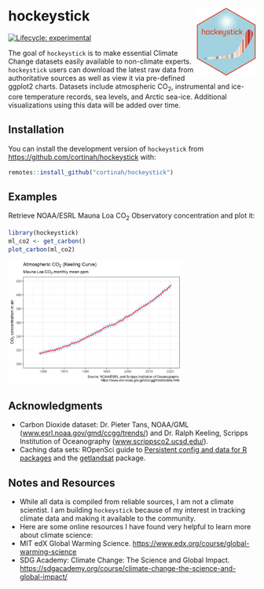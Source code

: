 
<!-- README.md is generated from README.Rmd. Please edit that file -->

# hockeystick <img src='man/figures/logo.png' align="right" height="139" />

<!-- badges: start -->

[![Lifecycle:
experimental](https://img.shields.io/badge/lifecycle-experimental-orange.svg)](https://www.tidyverse.org/lifecycle/#experimental)
<!-- badges: end -->

The goal of `hockeystick` is to make essential Climate Change datasets
easily available to non-climate experts. `hockeystick` users can
download the latest raw data from authoritative sources as well as view
it via pre-defined ggplot2 charts. Datasets include atmospheric
CO<sub>2</sub>, instrumental and ice-core temperature records, sea
levels, and Arctic sea-ice. Additional visualizations using this data
will be added over time.

## Installation

You can install the development version of `hockeystick` from
<https://github.com/cortinah/hockeystick> with:

``` r
remotes::install_github("cortinah/hockeystick")
```

## Examples

Retrieve NOAA/ESRL Mauna Loa CO<sub>2</sub> Observatory concentration
and plot it:

``` r
library(hockeystick)
ml_co2 <- get_carbon()
plot_carbon(ml_co2)
```

<img src="man/figures/README-example-1.png" width="70%" />

## Acknowledgments

  - Carbon Dioxide dataset: Dr. Pieter Tans, NOAA/GML
    (www.esrl.noaa.gov/gmd/ccgg/trends/) and Dr. Ralph Keeling, Scripps
    Institution of Oceanography (www.scrippsco2.ucsd.edu/).
  - Caching data sets: ROpenSci guide to [Persistent config and data for
    R packages](https://blog.r-hub.io/2020/03/12/user-preferences/) and
    the [getlandsat](https://docs.ropensci.org/getlandsat/) package.

## Notes and Resources

  - While all data is compiled from reliable sources, I am not a climate
    scientist. I am building `hockeystick` because of my interest in
    tracking climate data and making it available to the community.
  - Here are some online resources I have found very helpful to learn
    more about climate science:
  - MIT edX Global Warming Science.
    <https://www.edx.org/course/global-warming-science>
  - SDG Academy: Climate Change: The Science and Global Impact.
    <https://sdgacademy.org/course/climate-change-the-science-and-global-impact/>
